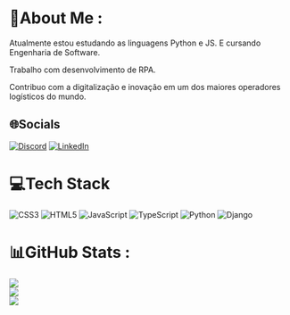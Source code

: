 # 💫About Me :

Atualmente estou estudando as linguagens Python e JS. E cursando Engenharia de Software.

Trabalho com desenvolvimento de RPA.<br />

Contribuo com a digitalização e inovação em um dos maiores operadores logísticos do mundo.



## 🌐Socials
[![Discord](https://img.shields.io/badge/Discord-%237289DA.svg?logo=discord&logoColor=white)](htttps://discord.gg/rochamarcs#9856) [![LinkedIn](https://img.shields.io/badge/LinkedIn-%230077B5.svg?logo=linkedin&logoColor=white)](https://linkedin.com/in/https://www.linkedin.com/in/rocha-marcos/) 

# 💻Tech Stack
![CSS3](https://img.shields.io/badge/css3-%231572B6.svg?style=for-the-badge&logo=css3&logoColor=white) ![HTML5](https://img.shields.io/badge/html5-%23E34F26.svg?style=for-the-badge&logo=html5&logoColor=white) ![JavaScript](https://img.shields.io/badge/javascript-%23323330.svg?style=for-the-badge&logo=javascript&logoColor=%23F7DF1E) ![TypeScript](https://img.shields.io/badge/typescript-%23007ACC.svg?style=for-the-badge&logo=typescript&logoColor=white)   ![Python](https://img.shields.io/badge/python-3670A0?style=for-the-badge&logo=python&logoColor=ffdd54) ![Django](https://img.shields.io/badge/django-%23092E20.svg?style=for-the-badge&logo=django&logoColor=white)

# 📊GitHub Stats :
![](https://github-readme-stats.vercel.app/api?username=rochamrcs&theme=merko&hide_border=true&include_all_commits=true&count_private=false)<br/>
![](https://github-readme-streak-stats.herokuapp.com/?user=rochamrcs&theme=merko&hide_border=true)<br/>
![](https://github-readme-stats.vercel.app/api/top-langs/?username=rochamrcs&theme=merko&hide_border=true&include_all_commits=true&count_private=false&layout=compact)
